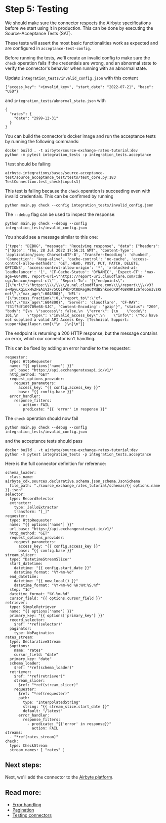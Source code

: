 # Step 5: Testing

We should make sure the connector respects the Airbyte specifications before we start using it in production.
This can be done by executing the Source-Acceptance Tests (SAT).

These tests will assert the most basic functionalities work as expected and are configured in `acceptance-test-config`.

Before running the tests, we'll create an invalid config to make sure the `check` operation fails if the credentials are wrong, and an abnormal state to verify the connector's behavior when running with an abnormal state.

Update `integration_tests/invalid_config.json` with this content

```
{"access_key": "<invalid_key>", "start_date": "2022-07-21", "base": "USD"}
```

and `integration_tests/abnormal_state.json` with

```
{
  "rates": {
    "date": "2999-12-31"
  }
}

```

You can build the connector's docker image and run the acceptance tests by running the following commands:

```
docker build . -t airbyte/source-exchange-rates-tutorial:dev
python -m pytest integration_tests -p integration_tests.acceptance
```

1 test should be failing

```
airbyte-integrations/bases/source-acceptance-test/source_acceptance_test/tests/test_core.py:183 TestConnection.test_check[inputs1]
```

This test is failing because the `check` operation is succeeding even with invalid credentials.
This can be confirmed by running

```
python main.py check --config integration_tests/invalid_config.json
```

The `--debug` flag can be used to inspect the response:

```
python main.py check --debug --config integration_tests/invalid_config.json
```

You should see a message similar to this one:

```
{"type": "DEBUG", "message": "Receiving response", "data": {"headers": "{'Date': 'Thu, 28 Jul 2022 17:56:31 GMT', 'Content-Type': 'application/json; Charset=UTF-8', 'Transfer-Encoding': 'chunked', 'Connection': 'keep-alive', 'cache-control': 'no-cache', 'access-control-allow-methods': 'GET, HEAD, POST, PUT, PATCH, DELETE, OPTIONS', 'access-control-allow-origin': '*', 'x-blocked-at-loadbalancer': '1', 'CF-Cache-Status': 'DYNAMIC', 'Expect-CT': 'max-age=604800, report-uri=\"https://report-uri.cloudflare.com/cdn-cgi/beacon/expect-ct\"', 'Report-To': '{\"endpoints\":[{\"url\":\"https:\\\\/\\\\/a.nel.cloudflare.com\\\\/report\\\\/v3?s=MpyuXqiuxH%2FEA1%2F75CQiP4bPOt0DKeg9utWdBShkseCK9f4G8R9K126fe65nIvsKWQVGMTou%2BeTRCq%2FCzgoxr2B1BT%2Bm3l6i0DFDu5sYAqHAWzd9pSoqJZ6jktjQgB5D%2BqG7jQvhIDnK\"}],\"group\":\"cf-nel\",\"max_age\":604800}', 'NEL': '{\"success_fraction\":0,\"report_to\":\"cf-nel\",\"max_age\":604800}', 'Server': 'cloudflare', 'CF-RAY': '731f7df109709e68-SJC', 'Content-Encoding': 'gzip'}", "status": "200", "body": "{\n  \"success\": false,\n  \"error\": {\n    \"code\": 101,\n    \"type\": \"invalid_access_key\",\n    \"info\": \"You have not supplied a valid API Access Key. [Technical Support: support@apilayer.com]\"\n  }\n}\n"}}
```

The endpoint is returning a 200 HTTP response, but the message contains an error, which our connector isn't handling.

This can be fixed by adding an error handler to the requester:

```
requester:
  type: HttpRequester
  name: "{{ options['name'] }}"
  url_base: "https://api.exchangeratesapi.io/v1/"
  http_method: "GET"
  request_options_provider:
    request_parameters:
      access_key: "{{ config.access_key }}"
      base: "{{ config.base }}"
  error_handler:
    response_filters:
      - action: FAIL
        predicate: "{{ 'error' in response }}"
```

The `check` operation should now fail

```
python main.py check --debug --config integration_tests/invalid_config.json
```

and the acceptance tests should pass

```
docker build . -t airbyte/source-exchange-rates-tutorial:dev
python -m pytest integration_tests -p integration_tests.acceptance
```

Here is the full connector definition for reference:

```
schema_loader:
  class_name: airbyte_cdk.sources.declarative.schema.json_schema.JsonSchema
  file_path: "./source_exchange_rates_tutorial/schemas/{{ options.name }}.json"
selector:
  type: RecordSelector
  extractor:
    type: JelloExtractor
    transform: "[_]"
requester:
  type: HttpRequester
  name: "{{ options['name'] }}"
  url_base: "https://api.exchangeratesapi.io/v1/"
  http_method: "GET"
  request_options_provider:
    request_parameters:
      access_key: "{{ config.access_key }}"
      base: "{{ config.base }}"
stream_slicer:
  type: "DatetimeStreamSlicer"
  start_datetime:
    datetime: "{{ config.start_date }}"
    datetime_format: "%Y-%m-%d"
  end_datetime:
    datetime: "{{ now_local() }}"
    datetime_format: "%Y-%m-%d %H:%M:%S.%f"
  step: "1d"
  datetime_format: "%Y-%m-%d"
  cursor_field: "{{ options.cursor_field }}"
retriever:
  type: SimpleRetriever
  name: "{{ options['name'] }}"
  primary_key: "{{ options['primary_key'] }}"
  record_selector:
    $ref: "*ref(selector)"
  paginator:
    type: NoPagination
rates_stream:
  type: DeclarativeStream
  $options:
    name: "rates"
    cursor_field: "date"
  primary_key: "date"
  schema_loader:
    $ref: "*ref(schema_loader)"
  retriever:
    $ref: "*ref(retriever)"
    stream_slicer:
      $ref: "*ref(stream_slicer)"
    requester:
      $ref: "*ref(requester)"
      path:
        type: "InterpolatedString"
        string: "{{ stream_slice.start_date }}"
        default: "/latest"
      error_handler:
        response_filters:
          - predicate: "{{'error' in response}}"
            action: FAIL
streams:
  - "*ref(rates_stream)"
check:
  type: CheckStream
  stream_names: [ "rates" ]

```

## Next steps:

Next, we'll add the connector to the [Airbyte platform](https://docs.airbyte.com/connector-development/tutorials/cdk-tutorial-python-http/use-connector-in-airbyte).

## Read more:

- [Error handling](../error-handling.md)
- [Pagination](../pagination.md)
- [Testing connectors](../../testing-connectors/README.md)
